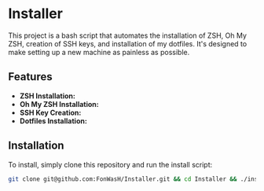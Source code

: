 # Installer

This project is a bash script that automates the installation of ZSH, Oh My ZSH, creation of SSH keys, and installation of my dotfiles. It's designed to make setting up a new machine as painless as possible.

## Features

- **ZSH Installation:**
- **Oh My ZSH Installation:**
- **SSH Key Creation:**
- **Dotfiles Installation:**

## Installation

To install, simply clone this repository and run the install script:

```bash
git clone git@github.com:FonWasH/Installer.git && cd Installer && ./install.sh
```